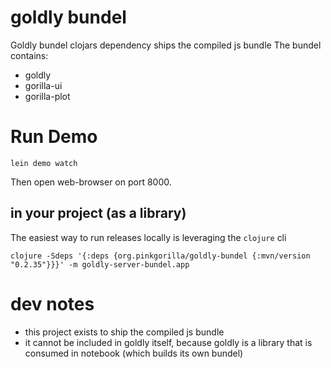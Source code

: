 # goldly bundel

Goldly bundel clojars dependency ships the compiled js bundle 
The bundel contains:
- goldly
- gorilla-ui
- gorilla-plot


# Run Demo

```
lein demo watch
```

Then open web-browser on port 8000.

## in your project (as a library)

The easiest way to run releases locally is leveraging the `clojure` cli
```
clojure -Sdeps '{:deps {org.pinkgorilla/goldly-bundel {:mvn/version "0.2.35"}}}' -m goldly-server-bundel.app
```

# dev notes

- this project exists to ship the compiled js bundle
- it cannot be included in goldly itself, because goldly is a library
  that is consumed in notebook (which builds its own bundel)
  